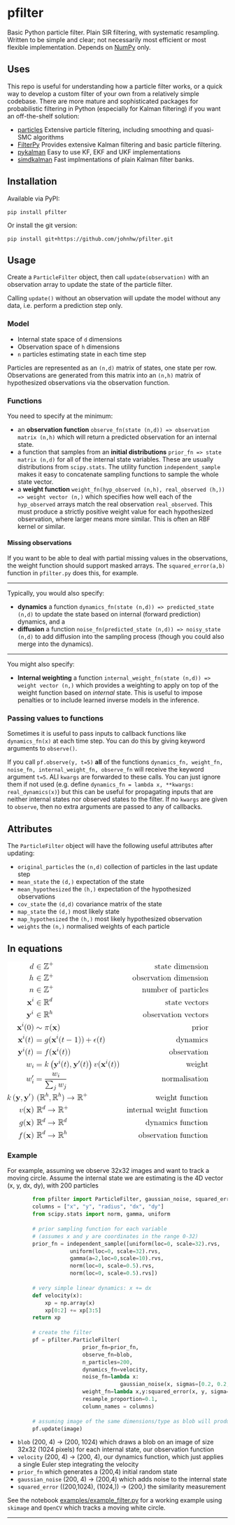 # pfilter
Basic Python particle filter. Plain SIR filtering, with systematic resampling. Written to be simple and clear; not necessarily most efficient or most flexible implementation. Depends on [NumPy](http://numpy.org) only. 

## Uses

This repo is useful for understanding how a particle filter works, or a quick way to develop a custom filter of your own from a relatively simple codebase. There are more mature and sophisticated packages for probabilistic filtering in Python (especially for Kalman filtering) if you want an off-the-shelf solution:

* [particles](https://github.com/nchopin/particles) Extensive particle filtering, including smoothing and quasi-SMC algorithms
* [FilterPy](https://github.com/rlabbe/filterpy) Provides extensive Kalman filtering and basic particle filtering.
* [pykalman](https://github.com/pykalman/pykalman) Easy to use KF, EKF and UKF implementations
* [simdkalman](https://github.com/oseiskar/simdkalman) Fast implmentations of plain Kalman filter banks.



## Installation

Available via PyPI:

    pip install pfilter
    
Or install the git version:

    pip install git+https://github.com/johnhw/pfilter.git

## Usage
Create a `ParticleFilter` object, then call `update(observation)` with an observation array to update the state of the particle filter.

Calling `update()` without an observation will update the model without any data, i.e. perform a prediction step only.

### Model

* Internal state space of `d` dimensions
* Observation space of `h` dimensions
* `n` particles estimating state in each time step

Particles are represented as an `(n,d)` matrix of states, one state per row. Observations are generated from this matrix into an `(n,h)` matrix of hypothesized observations via the observation function.

### Functions 
You need to specify at the minimum:

* an **observation function** `observe_fn(state (n,d)) => observation matrix (n,h)` which will return a predicted observation for an internal state.
* a function that samples from an **initial distributions** `prior_fn => state matrix (n,d)` for all of the internal state variables. These are usually distributions from `scipy.stats`. The utility function `independent_sample` makes it easy to concatenate sampling functions to sample the whole state vector.
* a **weight function** `weight_fn(hyp_observed (n,h), real_observed (h,)) => weight vector (n,)` which specifies how well each of the `hyp_observed` arrays match the real observation `real_observed`. This must produce a strictly positive weight value for each hypothesized observation, where larger means more similar. This is often an RBF kernel or similar.

#### Missing observations
If you want to be able to deal with partial missing values in the observations, the weight function should support masked arrays. The `squared_error(a,b)` function in `pfilter.py` does this, for example.

---

Typically, you would also specify:
*  **dynamics** a function `dynamics_fn(state (n,d)) => predicted_state (n,d)` to update the state based on internal (forward prediction) dynamics, and a 
* **diffusion** a function `noise_fn(predicted_state (n,d)) => noisy_state (n,d)` to add diffusion into the sampling process (though you could also merge into the dynamics). 

---

You might also specify:

* **Internal weighting** a function `internal_weight_fn(state (n,d)) => weight vector (n,)` which provides a weighting to apply on top of the weight function based on *internal* state. This is useful to impose penalties or to include learned inverse models in the inference.

### Passing values to functions

Sometimes it is useful to pass inputs to callback functions like `dynamics_fn(x)` at each time step. You can do this by giving keyword arguments to `observe()`. 

If you call `pf.observe(y, t=5)` **all** of the functions `dynamics_fn, weight_fn, noise_fn, internal_weight_fn, observe_fn` will receive the keyword argument `t=5`. ALl `kwargs` are forwarded to these calls. You can just ignore them if not used (e.g. define `dynamics_fn = lambda x, **kwargs: real_dynamics(x)`) but this can be useful for propagating inputs that are neither internal states nor observed states to the filter. If no `kwargs` are given to `observe`, then no extra arguments are passed to any of callbacks.

## Attributes

The `ParticleFilter` object will have the following useful attributes after updating:

* `original_particles` the `(n,d)` collection of particles in the last update step
* `mean_state` the `(d,)` expectation of the state
* `mean_hypothesized`  the `(h,)` expectation of the hypothesized observations
* `cov_state` the `(d,d)` covariance matrix of the state
* `map_state` the `(d,)` most likely state
* `map_hypothesized` the `(h,)`  most likely hypothesized observation
* `weights` the  `(n,)` normalised weights of each particle

## In equations


![](imgs/particle_equations.png)

### Example

For example, assuming we observe 32x32 images and want to track a moving circle. Assume the internal state we are estimating is the 4D vector (x, y, dx, dy), with 200 particles

```python
        from pfilter import ParticleFilter, gaussian_noise, squared_error, independent_sample
        columns = ["x", "y", "radius", "dx", "dy"]
        from scipy.stats import norm, gamma, uniform 
        
        # prior sampling function for each variable
        # (assumes x and y are coordinates in the range 0-32)    
        prior_fn = independent_sample([uniform(loc=0, scale=32).rvs, 
                    uniform(loc=0, scale=32).rvs, 
                    gamma(a=2,loc=0,scale=10).rvs,
                    norm(loc=0, scale=0.5).rvs,
                    norm(loc=0, scale=0.5).rvs])
                                    
        # very simple linear dynamics: x += dx
        def velocity(x):
            xp = np.array(x)
            xp[0:2] += xp[3:5]        
        return xp
        
        # create the filter
        pf = pfilter.ParticleFilter(
                        prior_fn=prior_fn, 
                        observe_fn=blob,
                        n_particles=200,
                        dynamics_fn=velocity,
                        noise_fn=lambda x: 
                                    gaussian_noise(x, sigmas=[0.2, 0.2, 0.1, 0.05, 0.05]),
                        weight_fn=lambda x,y:squared_error(x, y, sigma=2),
                        resample_proportion=0.1,
                        column_names = columns)
                        
        # assuming image of the same dimensions/type as blob will produce
        pf.update(image) 
 ```


* `blob` (200, 4) -> (200, 1024) which draws a blob on an image of size 32x32 (1024 pixels) for each internal state, our observation function
* `velocity` (200, 4) -> (200, 4), our dynamics function, which just applies a single Euler step integrating the velocity
* `prior_fn` which generates a (200,4) initial random state
* `gaussian_noise` (200, 4) -> (200,4) which adds noise to the internal state
* `squared_error` ((200,1024), (1024,)) -> (200,) the similarity measurement


See the notebook [examples/example_filter.py](examples/test_filter.py) for a working example using `skimage` and `OpenCV` which tracks a moving white circle.

    
    


---
<!--
\begin{align*} 
d & \in \mathbb{Z}^+ & \text{state dimension} \\
h & \in \mathbb{Z}^+& \text{observation dimension} \\
n & \in \mathbb{Z}^+& \text{number of particles} \\
{\bf x}^i &\in \mathbb{R}^d  & \text{state vectors}\\
{\bf y}^i &\in \mathbb{R}^h & \text{observation vectors}\\

{\bf x}^{i}(0) & \sim \pi({\bf x}) & \text{prior}\\
{\bf x}^i(t) & = g({\bf x}^i(t-1)) + \epsilon(t) & \text{dynamics}\\
{\bf y}^i(t) & = f({\bf x}^i(t))\ & \text{observation}\\

w_i & = k\left({\bf y}^{i}(t), {\bf y}'(t)\right)v({\bf x}^{i}(t)) & \text{weight}\\
w'_i & = \frac{w_i}{\sum_j w_j} & \text{normalisation}\\

k\left({\bf y}, {\bf y'}\right) & \  (\mathbb{R}^h, \mathbb{R}^h) \rightarrow \mathbb{R^+} & \text{weight function}
\\ 
v({\bf x}) &\  \mathbb{R}^d\rightarrow\mathbb{R}^+ & \text{internal weight function}\\
g(\bf{x}) & \ \mathbb{R}^d \rightarrow  \mathbb{R}^d & \text{dynamics function} \\
f(\bf{x}) & \ \mathbb{R}^d \rightarrow  \mathbb{R}^h & \text{observation function} \\
\end{align*}
-->